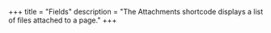 +++
title = "Fields"
description = "The Attachments shortcode displays a list of files attached to a page."
+++
